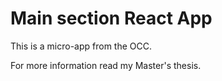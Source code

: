 # **Main section React App**

This is a micro-app from the OCC.

For more information read my Master's thesis.
